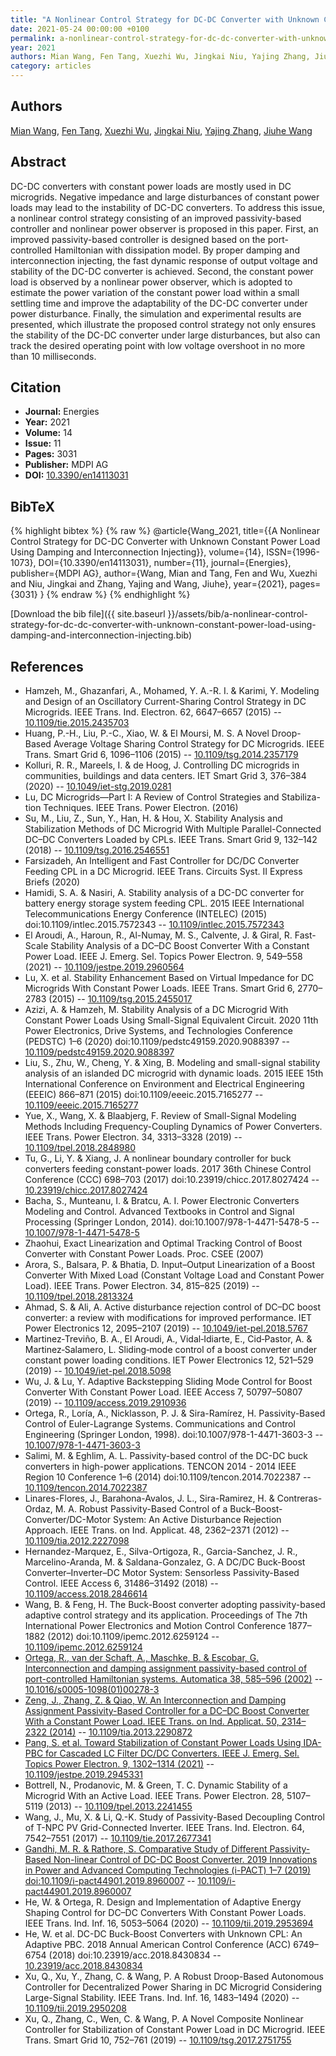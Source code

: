 ```yaml
---
title: "A Nonlinear Control Strategy for DC-DC Converter with Unknown Constant Power Load Using Damping and Interconnection Injecting"
date: 2021-05-24 00:00:00 +0100
permalink: a-nonlinear-control-strategy-for-dc-dc-converter-with-unknown-constant-power-load-using-damping-and-interconnection-injecting
year: 2021
authors: Mian Wang, Fen Tang, Xuezhi Wu, Jingkai Niu, Yajing Zhang, Jiuhe Wang
category: articles
---
```

 
## Authors
[Mian Wang](authors/mian-wang), [Fen Tang](authors/fen-tang), [Xuezhi Wu](authors/xuezhi-wu), [Jingkai Niu](authors/jingkai-niu), [Yajing Zhang](authors/yajing-zhang), [Jiuhe Wang](authors/jiuhe-wang)
 
## Abstract
DC-DC converters with constant power loads are mostly used in DC microgrids. Negative impedance and large disturbances of constant power loads may lead to the instability of DC-DC converters. To address this issue, a nonlinear control strategy consisting of an improved passivity-based controller and nonlinear power observer is proposed in this paper. First, an improved passivity-based controller is designed based on the port-controlled Hamiltonian with dissipation model. By proper damping and interconnection injecting, the fast dynamic response of output voltage and stability of the DC-DC converter is achieved. Second, the constant power load is observed by a nonlinear power observer, which is adopted to estimate the power variation of the constant power load within a small settling time and improve the adaptability of the DC-DC converter under power disturbance. Finally, the simulation and experimental results are presented, which illustrate the proposed control strategy not only ensures the stability of the DC-DC converter under large disturbances, but also can track the desired operating point with low voltage overshoot in no more than 10 milliseconds.
 
## Citation
- **Journal:** Energies
- **Year:** 2021
- **Volume:** 14
- **Issue:** 11
- **Pages:** 3031
- **Publisher:** MDPI AG
- **DOI:** [10.3390/en14113031](https://doi.org/10.3390/en14113031)
 
## BibTeX
{% highlight bibtex %}
{% raw %}
@article{Wang_2021,
  title={{A Nonlinear Control Strategy for DC-DC Converter with Unknown Constant Power Load Using Damping and Interconnection Injecting}},
  volume={14},
  ISSN={1996-1073},
  DOI={10.3390/en14113031},
  number={11},
  journal={Energies},
  publisher={MDPI AG},
  author={Wang, Mian and Tang, Fen and Wu, Xuezhi and Niu, Jingkai and Zhang, Yajing and Wang, Jiuhe},
  year={2021},
  pages={3031}
}
{% endraw %}
{% endhighlight %}
 
[Download the bib file]({{ site.baseurl }}/assets/bib/a-nonlinear-control-strategy-for-dc-dc-converter-with-unknown-constant-power-load-using-damping-and-interconnection-injecting.bib)
 
## References
- Hamzeh, M., Ghazanfari, A., Mohamed, Y. A.-R. I. & Karimi, Y. Modeling and Design of an Oscillatory Current-Sharing Control Strategy in DC Microgrids. IEEE Trans. Ind. Electron. 62, 6647–6657 (2015) -- [10.1109/tie.2015.2435703](https://doi.org/10.1109/tie.2015.2435703)
- Huang, P.-H., Liu, P.-C., Xiao, W. & El Moursi, M. S. A Novel Droop-Based Average Voltage Sharing Control Strategy for DC Microgrids. IEEE Trans. Smart Grid 6, 1096–1106 (2015) -- [10.1109/tsg.2014.2357179](https://doi.org/10.1109/tsg.2014.2357179)
- Kolluri, R. R., Mareels, I. & de Hoog, J. Controlling DC microgrids in communities, buildings and data centers. IET Smart Grid 3, 376–384 (2020) -- [10.1049/iet-stg.2019.0281](https://doi.org/10.1049/iet-stg.2019.0281)
- Lu, DC Microgrids—Part I: A Review of Control Strategies and Stabiliza-tion Techniques. IEEE Trans. Power Electron. (2016)
- Su, M., Liu, Z., Sun, Y., Han, H. & Hou, X. Stability Analysis and Stabilization Methods of DC Microgrid With Multiple Parallel-Connected DC–DC Converters Loaded by CPLs. IEEE Trans. Smart Grid 9, 132–142 (2018) -- [10.1109/tsg.2016.2546551](https://doi.org/10.1109/tsg.2016.2546551)
- Farsizadeh, An Intelligent and Fast Controller for DC/DC Converter Feeding CPL in a DC Microgrid. IEEE Trans. Circuits Syst. II Express Briefs (2020)
- Hamidi, S. A. & Nasiri, A. Stability analysis of a DC-DC converter for battery energy storage system feeding CPL. 2015 IEEE International Telecommunications Energy Conference (INTELEC) (2015) doi:10.1109/intlec.2015.7572343 -- [10.1109/intlec.2015.7572343](https://doi.org/10.1109/intlec.2015.7572343)
- El Aroudi, A., Haroun, R., Al-Numay, M. S., Calvente, J. & Giral, R. Fast-Scale Stability Analysis of a DC–DC Boost Converter With a Constant Power Load. IEEE J. Emerg. Sel. Topics Power Electron. 9, 549–558 (2021) -- [10.1109/jestpe.2019.2960564](https://doi.org/10.1109/jestpe.2019.2960564)
- Lu, X. et al. Stability Enhancement Based on Virtual Impedance for DC Microgrids With Constant Power Loads. IEEE Trans. Smart Grid 6, 2770–2783 (2015) -- [10.1109/tsg.2015.2455017](https://doi.org/10.1109/tsg.2015.2455017)
- Azizi, A. & Hamzeh, M. Stability Analysis of a DC Microgrid With Constant Power Loads Using Small-Signal Equivalent Circuit. 2020 11th Power Electronics, Drive Systems, and Technologies Conference (PEDSTC) 1–6 (2020) doi:10.1109/pedstc49159.2020.9088397 -- [10.1109/pedstc49159.2020.9088397](https://doi.org/10.1109/pedstc49159.2020.9088397)
- Liu, S., Zhu, W., Cheng, Y. & Xing, B. Modeling and small-signal stability analysis of an islanded DC microgrid with dynamic loads. 2015 IEEE 15th International Conference on Environment and Electrical Engineering (EEEIC) 866–871 (2015) doi:10.1109/eeeic.2015.7165277 -- [10.1109/eeeic.2015.7165277](https://doi.org/10.1109/eeeic.2015.7165277)
- Yue, X., Wang, X. & Blaabjerg, F. Review of Small-Signal Modeling Methods Including Frequency-Coupling Dynamics of Power Converters. IEEE Trans. Power Electron. 34, 3313–3328 (2019) -- [10.1109/tpel.2018.2848980](https://doi.org/10.1109/tpel.2018.2848980)
- Tu, G., Li, Y. & Xiang, J. A nonlinear boundary controller for buck converters feeding constant-power loads. 2017 36th Chinese Control Conference (CCC) 698–703 (2017) doi:10.23919/chicc.2017.8027424 -- [10.23919/chicc.2017.8027424](https://doi.org/10.23919/chicc.2017.8027424)
- Bacha, S., Munteanu, I. & Bratcu, A. I. Power Electronic Converters Modeling and Control. Advanced Textbooks in Control and Signal Processing (Springer London, 2014). doi:10.1007/978-1-4471-5478-5 -- [10.1007/978-1-4471-5478-5](https://doi.org/10.1007/978-1-4471-5478-5)
- Zhaohui, Exact Linearization and Optimal Tracking Control of Boost Converter with Constant Power Loads. Proc. CSEE (2007)
- Arora, S., Balsara, P. & Bhatia, D. Input–Output Linearization of a Boost Converter With Mixed Load (Constant Voltage Load and Constant Power Load). IEEE Trans. Power Electron. 34, 815–825 (2019) -- [10.1109/tpel.2018.2813324](https://doi.org/10.1109/tpel.2018.2813324)
- Ahmad, S. & Ali, A. Active disturbance rejection control of DC–DC boost converter: a review with modifications for improved performance. IET Power Electronics 12, 2095–2107 (2019) -- [10.1049/iet-pel.2018.5767](https://doi.org/10.1049/iet-pel.2018.5767)
- Martinez‐Treviño, B. A., El Aroudi, A., Vidal‐Idiarte, E., Cid‐Pastor, A. & Martinez‐Salamero, L. Sliding‐mode control of a boost converter under constant power loading conditions. IET Power Electronics 12, 521–529 (2019) -- [10.1049/iet-pel.2018.5098](https://doi.org/10.1049/iet-pel.2018.5098)
- Wu, J. & Lu, Y. Adaptive Backstepping Sliding Mode Control for Boost Converter With Constant Power Load. IEEE Access 7, 50797–50807 (2019) -- [10.1109/access.2019.2910936](https://doi.org/10.1109/access.2019.2910936)
- Ortega, R., Loría, A., Nicklasson, P. J. & Sira-Ramírez, H. Passivity-Based Control of Euler-Lagrange Systems. Communications and Control Engineering (Springer London, 1998). doi:10.1007/978-1-4471-3603-3 -- [10.1007/978-1-4471-3603-3](https://doi.org/10.1007/978-1-4471-3603-3)
- Salimi, M. & Eghlim, A. L. Passivity-based control of the DC-DC buck converters in high-power applications. TENCON 2014 - 2014 IEEE Region 10 Conference 1–6 (2014) doi:10.1109/tencon.2014.7022387 -- [10.1109/tencon.2014.7022387](https://doi.org/10.1109/tencon.2014.7022387)
- Linares-Flores, J., Barahona-Avalos, J. L., Sira-Ramirez, H. & Contreras-Ordaz, M. A. Robust Passivity-Based Control of a Buck–Boost-Converter/DC-Motor System: An Active Disturbance Rejection Approach. IEEE Trans. on Ind. Applicat. 48, 2362–2371 (2012) -- [10.1109/tia.2012.2227098](https://doi.org/10.1109/tia.2012.2227098)
- Hernandez-Marquez, E., Silva-Ortigoza, R., Garcia-Sanchez, J. R., Marcelino-Aranda, M. & Saldana-Gonzalez, G. A DC/DC Buck-Boost Converter–Inverter–DC Motor System: Sensorless Passivity-Based Control. IEEE Access 6, 31486–31492 (2018) -- [10.1109/access.2018.2846614](https://doi.org/10.1109/access.2018.2846614)
- Wang, B. & Feng, H. The Buck-Boost converter adopting passivity-based adaptive control strategy and its application. Proceedings of The 7th International Power Electronics and Motion Control Conference 1877–1882 (2012) doi:10.1109/ipemc.2012.6259124 -- [10.1109/ipemc.2012.6259124](https://doi.org/10.1109/ipemc.2012.6259124)
- [Ortega, R., van der Schaft, A., Maschke, B. & Escobar, G. Interconnection and damping assignment passivity-based control of port-controlled Hamiltonian systems. Automatica 38, 585–596 (2002)](interconnection-and-damping-assignment-passivity-based-control-of-port-controlled-hamiltonian-systems) -- [10.1016/s0005-1098(01)00278-3](https://doi.org/10.1016/s0005-1098(01)00278-3)
- [Zeng, J., Zhang, Z. & Qiao, W. An Interconnection and Damping Assignment Passivity-Based Controller for a DC–DC Boost Converter With a Constant Power Load. IEEE Trans. on Ind. Applicat. 50, 2314–2322 (2014)](an-interconnection-and-damping-assignment-passivity-based-controller-for-a-dc-dc-boost-converter-with-a-constant-power-load) -- [10.1109/tia.2013.2290872](https://doi.org/10.1109/tia.2013.2290872)
- [Pang, S. et al. Toward Stabilization of Constant Power Loads Using IDA-PBC for Cascaded LC Filter DC/DC Converters. IEEE J. Emerg. Sel. Topics Power Electron. 9, 1302–1314 (2021)](toward-stabilization-of-constant-power-loads-using-ida-pbc-for-cascaded-i-lc-i-filter-dc-dc-converters) -- [10.1109/jestpe.2019.2945331](https://doi.org/10.1109/jestpe.2019.2945331)
- Bottrell, N., Prodanovic, M. & Green, T. C. Dynamic Stability of a Microgrid With an Active Load. IEEE Trans. Power Electron. 28, 5107–5119 (2013) -- [10.1109/tpel.2013.2241455](https://doi.org/10.1109/tpel.2013.2241455)
- Wang, J., Mu, X. & Li, Q.-K. Study of Passivity-Based Decoupling Control of T-NPC PV Grid-Connected Inverter. IEEE Trans. Ind. Electron. 64, 7542–7551 (2017) -- [10.1109/tie.2017.2677341](https://doi.org/10.1109/tie.2017.2677341)
- [Gandhi, M. R. & Rathore, S. Comparative Study of Different Passivity-Based Non-linear Control of DC-DC Boost Converter. 2019 Innovations in Power and Advanced Computing Technologies (i-PACT) 1–7 (2019) doi:10.1109/i-pact44901.2019.8960007](comparative-study-of-different-passivity-based-non-linear-control-of-dc-dc-boost-converter) -- [10.1109/i-pact44901.2019.8960007](https://doi.org/10.1109/i-pact44901.2019.8960007)
- He, W. & Ortega, R. Design and Implementation of Adaptive Energy Shaping Control for DC–DC Converters With Constant Power Loads. IEEE Trans. Ind. Inf. 16, 5053–5064 (2020) -- [10.1109/tii.2019.2953694](https://doi.org/10.1109/tii.2019.2953694)
- He, W. et al. DC-DC Buck-Boost Converters with Unknown CPL: An Adaptive PBC. 2018 Annual American Control Conference (ACC) 6749–6754 (2018) doi:10.23919/acc.2018.8430834 -- [10.23919/acc.2018.8430834](https://doi.org/10.23919/acc.2018.8430834)
- Xu, Q., Xu, Y., Zhang, C. & Wang, P. A Robust Droop-Based Autonomous Controller for Decentralized Power Sharing in DC Microgrid Considering Large-Signal Stability. IEEE Trans. Ind. Inf. 16, 1483–1494 (2020) -- [10.1109/tii.2019.2950208](https://doi.org/10.1109/tii.2019.2950208)
- Xu, Q., Zhang, C., Wen, C. & Wang, P. A Novel Composite Nonlinear Controller for Stabilization of Constant Power Load in DC Microgrid. IEEE Trans. Smart Grid 10, 752–761 (2019) -- [10.1109/tsg.2017.2751755](https://doi.org/10.1109/tsg.2017.2751755)


